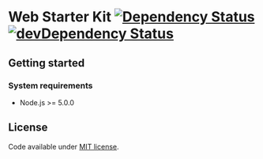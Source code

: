 # Web Starter Kit [![Dependency Status](https://david-dm.org/racse1/web-starter-kit.svg)](https://david-dm.org/racse1/web-starter-kit) [![devDependency Status](https://david-dm.org/racse1/web-starter-kit/dev-status.svg)](https://david-dm.org/racse1/web-starter-kit#info=devDependencies)

## Getting started

### System requirements

* Node.js >= 5.0.0

## License

Code available under [MIT license](LICENSE).

